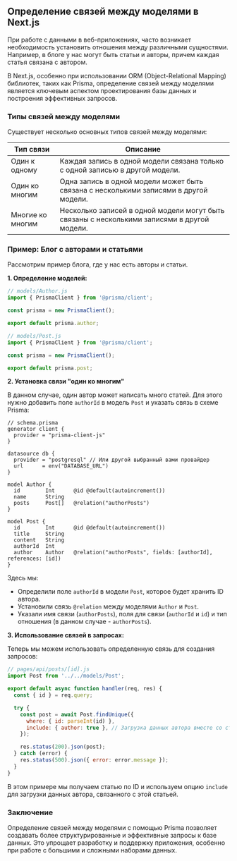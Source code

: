 ## Определение связей между моделями в Next.js

При работе с данными в веб-приложениях, часто возникает необходимость установить отношения между различными сущностями. Например, в блоге у нас могут быть статьи и авторы, причем каждая статья связана с автором. 

В Next.js, особенно при использовании ORM (Object-Relational Mapping) библиотек, таких как Prisma, определение связей между моделями является ключевым аспектом проектирования базы данных и построения эффективных запросов. 

### Типы связей между моделями

Существует несколько основных типов связей между моделями:

| Тип связи    | Описание                                                                   |
|--------------|----------------------------------------------------------------------------|
| Один к одному | Каждая запись в одной модели связана только с одной записью в другой модели. |
| Один ко многим| Одна запись в одной модели может быть связана с несколькими записями в другой модели. |
| Многие ко многим | Несколько записей в одной модели могут быть связаны с несколькими записями в другой модели. |

### Пример: Блог с авторами и статьями

Рассмотрим пример блога, где у нас есть авторы и статьи.  

**1. Определение моделей:**

```javascript
// models/Author.js
import { PrismaClient } from '@prisma/client';

const prisma = new PrismaClient();

export default prisma.author;

// models/Post.js
import { PrismaClient } from '@prisma/client';

const prisma = new PrismaClient();

export default prisma.post;
```

**2. Установка связи "один ко многим"**

В данном случае, один автор может написать много статей.  Для этого нужно добавить поле `authorId` в модель `Post` и указать связь в схеме Prisma:

```prisma
// schema.prisma
generator client {
  provider = "prisma-client-js"
}

datasource db {
  provider = "postgresql" // Или другой выбранный вами провайдер
  url      = env("DATABASE_URL")
}

model Author {
  id        Int      @id @default(autoincrement())
  name      String
  posts     Post[]   @relation("authorPosts") 
}

model Post {
  id        Int      @id @default(autoincrement())
  title     String
  content   String
  authorId  Int
  author    Author   @relation("authorPosts", fields: [authorId], references: [id])
}
```

Здесь мы:

-  Определили поле `authorId` в модели `Post`, которое будет хранить ID автора.
-  Установили связь `@relation`  между моделями `Author` и `Post`. 
-  Указали имя связи (`authorPosts`), поля для связи (`authorId` и `id`) и тип отношения (в данном случае - `authorPosts`).

**3. Использование связей в запросах:**

Теперь мы можем использовать определенную связь для создания запросов:

```javascript
// pages/api/posts/[id].js
import Post from '../../models/Post';

export default async function handler(req, res) {
  const { id } = req.query;

  try {
    const post = await Post.findUnique({
      where: { id: parseInt(id) },
      include: { author: true }, // Загрузка данных автора вместе со статьей
    });

    res.status(200).json(post);
  } catch (error) {
    res.status(500).json({ error: error.message });
  }
}
```

В этом примере мы получаем статью по ID и используем опцию `include` для загрузки данных автора, связанного с этой статьей.

### Заключение

Определение связей между моделями с помощью Prisma позволяет создавать более структурированные и эффективные запросы к базе данных. Это упрощает разработку и поддержку приложения, особенно при работе с большими и сложными наборами данных.
